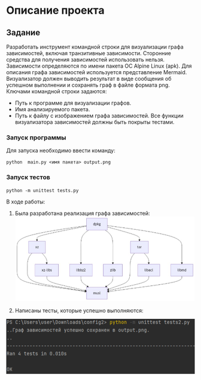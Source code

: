 # Описание проекта

## Задание
Разработать инструмент командной строки для визуализации графа
зависимостей, включая транзитивные зависимости. Сторонние средства для
получения зависимостей использовать нельзя.
Зависимости определяются по имени пакета ОС Alpine Linux (apk). Для
описания графа зависимостей используется представление Mermaid.
Визуализатор должен выводить результат в виде сообщения об успешном
выполнении и сохранять граф в файле формата png.
Ключами командной строки задаются:
- Путь к программе для визуализации графов.
- Имя анализируемого пакета.
- Путь к файлу с изображением графа зависимостей.
Все функции визуализатора зависимостей должны быть покрыты тестами.


### Запуск программы

Для запуска необходимо ввести команду:

```
python  main.py <имя пакета> output.png
```

### Запуск тестов

```
python -m unittest tests.py
```

В ходе работы:
1. Была разработана реализация графа зависимостей:
![output.png](output.png)


2. Написаны тесты, которые успешно выполняются:

![tests.png](tests.png)